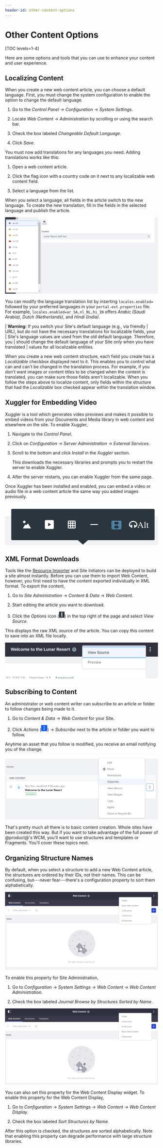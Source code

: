 ```yaml
---
header-id: other-content-options
---
```


# Other Content Options

[TOC levels=1-4]

Here are some options and tools that you can use to enhance your content and
user experience.

## Localizing Content

When you create a new web content article, you can choose a default language.
First, you must change the system configuration to enable the option to change
the default language.

1.  Go to the *Control Panel* &rarr; *Configuration* &rarr; *System Settings*. 

2.  Locate *Web Content* &rarr; *Administration* by scrolling or using the 
    search bar.

3.  Check the box labeled *Changeable Default Language*.

4.  Click *Save*.

You must now add translations for any languages you need. Adding translations
works like this:

1.  Open a web content article.

2.  Click the flag icon with a country code on it next to any localizable web 
    content field.

3.  Select a language from the list.

When you select a language, all fields in the article switch to the new
language. To create the new translation, fill in the fields in the selected
language and publish the article. 

![Figure 1: Adding a translation to an article works like adding the default translation.](../../../../../images/web-content-translation.png)

You can modify the language translation list by inserting `locales.enabled=`
followed by your preferred languages in your `portal-ext.properties` file. For
example, `locales.enabled=ar_SA,nl_NL,hi_IN` offers *Arabic (Saudi Arabia)*,
*Dutch (Netherlands)*, and *Hindi (India)*.

| **Warning:** If you switch your Site's default language (e.g., via friendly
| URL), but do not have the necessary translations for localizable fields, your
| Site's language values are used from the old default language. Therefore, you
| should change the default language of your Site *only* when you have translated
| values for all localizable entities.

When you create a new web content structure, each field you create has a
*Localizable* checkbox displayed next to it. This enables you to control what
can and can't be changed in the translation process. For example, if you don't
want images or content titles to be changed when the content is translated, you
can make sure those fields aren't localizable. When you follow the steps above
to localize content, only fields within the structure that had the *Localizable*
box checked appear within the translation window.

## Xuggler for Embedding Video

Xuggler is a tool which generates video previews and makes it possible to embed
videos from your Documents and Media library in web content and elsewhere on the
site. To enable Xuggler,

1.  Navigate to the *Control Panel*.

2.  Click on *Configuration* &rarr; *Server Administration* &rarr; *External Services*.

3.  Scroll to the bottom and click *Install* in the *Xuggler* section.

    This downloads the necessary libraries and prompts you to restart the server
    to enable Xuggler.

4.  After the server restarts, you can enable Xuggler from the same page.

Once Xuggler has been installed and enabled, you can embed a video or audio 
file in a web content article the same way you added images previously. 

![Figure 2: If you've installed and enabled Xuggler from the *Server Administration* &rarr; *External Tools* section of the Control Panel, you can add audio and video to your web content!](../../../../../images/web-content-audio-video.png)

## XML Format Downloads

Tools like the 
[Resource Importer](/docs/7-2/frameworks/-/knowledge_base/f/importing-resources-with-a-theme)
and Site Initiators can be deployed to build a site almost instantly. Before you
can use them to import Web Content, however, you first need to have the content
exported individually in XML format. To export the content,

1.  Go to *Site Administration* &rarr; *Content & Data* &rarr; *Web Content*.

2.  Start editing the article you want to download.

3.  Click the *Options* icon (![Options](../../../../../images/icon-options.png)) in 
    the top right of the page and select *View Source*.

This displays the raw XML source of the article. You can copy this content to 
save into an XML file locally.

![Figure 3: The *View Source* button is available from the *Options* button.](../../../../../images/web-content-download.png)

## Subscribing to Content

An administrator or web content writer can subscribe to an article or folder to
follow changes being made to it. 

1.  Go to *Content & Data* &rarr; *Web Content* for your Site.

2.  Click *Actions* 
    (![Actions](../../../../../images/icon-app-options.png)) &rarr; *Subscribe*
    next to the article or folder you want to follow.

Anytime an asset that you follow is modified, you receive an email notifying you
of the change.

![Figure 4: Click the Subscribe icon in the web content entity's *Options* menu to begin receiving web content notifications.](../../../../../images/web-content-subscribe.png)

That's pretty much all there is to basic content creation. Whole sites have
been created this way. But if you want to take advantage of the full power of
@product@'s WCM, you'll want to use structures and templates or Fragments.
You'll cover these topics next.

## Organizing Structure Names

By default, when you select a structure to add a new Web Content article, the
structures are ordered by their IDs, not their names. This can be confusing,
but---never fear---there's a configuration property to sort them alphabetically.

![Figure 5: The default ordering for Web Content Structures can yield confusing results.](../../../../../images/web-content-default-order.png)

To enable this property for Site Administration,

1.  Go to *Configuration* &rarr; *System Settings* &rarr; *Web Content* &rarr; 
    *Web Content Administration*.

2.  Check the box labeled *Journal Browse by Structures Sorted by Name*.

![Figure 6: Web Content Administration will now display structures in alphabetical order.](../../../../../images/web-content-admin-alphabetical.png)

You can also set this property for the Web Content Display widget. To enable
this property for the Web Content Display,

1.  Go to *Configuration* &rarr; *System Settings* &rarr; *Web Content* &rarr; 
    *Web Content Display*.

2.  Check the box labeled *Sort Structures by Name*.

After this option is checked, the structures are sorted alphabetically. Note 
that enabling this property can degrade performance with large structure 
libraries.
